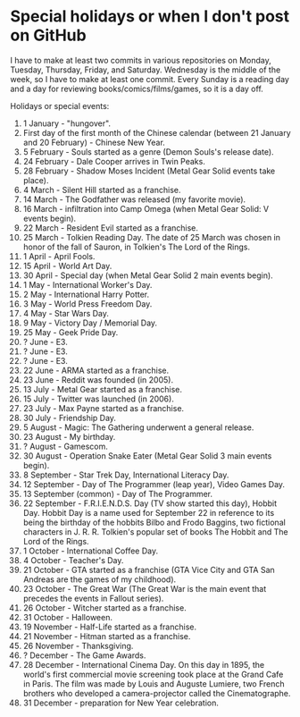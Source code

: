 # Special holidays or when I don't post on GitHub

I have to make at least two commits in various repositories on Monday, Tuesday, Thursday, Friday, and Saturday. Wednesday is the middle of the week, so I have to make at least one commit. Every Sunday is a reading day and a day for reviewing books/comics/films/games, so it is a day off.

Holidays or special events:

1. 1 January - "hungover".
2. First day of the first month of the Chinese calendar (between 21 January and 20 February) - Chinese New Year.
3. 5 February - Souls started as a genre (Demon Souls's release date).
4. 24 February - Dale Cooper arrives in Twin Peaks.
5. 28 February - Shadow Moses Incident (Metal Gear Solid events take place).
6. 4 March - Silent Hill started as a franchise.
7. 14 March - The Godfather was released (my favorite movie).
8. 16 March - infiltration into Camp Omega (when Metal Gear Solid: V events begin).
9. 22 March - Resident Evil started as a franchise.
10. 25 March - Tolkien Reading Day. The date of 25 March was chosen in honor of the fall of Sauron, in Tolkien's The Lord of the Rings.
11. 1 April - April Fools.
12. 15 April - World Art Day.
13. 30 April - Special day (when Metal Gear Solid 2 main events begin).
14. 1 May - International Worker's Day.
15. 2 May - International Harry Potter.
16. 3 May - World Press Freedom Day.
17. 4 May - Star Wars Day.
18. 9 May - Victory Day / Memorial Day.
19. 25 May - Geek Pride Day.
20. ? June - E3.
21. ? June - E3.
22. ? June - E3.
23. 22 June - ARMA started as a franchise.
24. 23 June - Reddit was founded (in 2005).
25. 13 July - Metal Gear started as a franchise.
26. 15 July - Twitter was launched (in 2006).
27. 23 July - Max Payne started as a franchise.
28. 30 July - Friendship Day.
29. 5 August - Magic: The Gathering underwent a general release.
30. 23 August - My birthday.
31. ? August - Gamescom.
32. 30 August - Operation Snake Eater (Metal Gear Solid 3 main events begin).
33. 8 September - Star Trek Day, International Literacy Day.
34. 12 September - Day of The Programmer (leap year), Video Games Day.
35. 13 September (common) - Day of The Programmer.
36. 22 September - F.R.I.E.N.D.S. Day (TV show started this day), Hobbit Day. Hobbit Day is a name used for September 22 in reference to its being the birthday of the hobbits Bilbo and Frodo Baggins, two fictional characters in J. R. R. Tolkien's popular set of books The Hobbit and The Lord of the Rings.
37. 1 October - International Coffee Day.
38. 4 October - Teacher's Day.
39. 21 October - GTA started as a franchise (GTA Vice City and  GTA San Andreas are the games of my childhood).
40. 23 October - The Great War (The Great War is the main event that precedes the events in Fallout series).
41. 26 October - Witcher started as a franchise.
42. 31 October - Halloween.
43. 19 November - Half-Life started as a franchise.
44. 21 November - Hitman started as a franchise.
45. 26 November - Thanksgiving.
46. ? December - The Game Awards.
47. 28 December - International Cinema Day. On this day in 1895, the world's first commercial movie screening took place at the Grand Cafe in Paris. The film was made by Louis and Auguste Lumiere, two French brothers who developed a camera-projector called the Cinematographe.
48. 31 December - preparation for New Year celebration.
